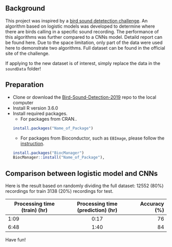## Background 
This project was inspired by a [bird sound detetection challenge](http://machine-listening.eecs.qmul.ac.uk/bird-audio-detection-challenge/). An algorithm based on logistic models was developed to determine where there are birds calling in a specific sound recording. The performance of this algorithms was further compared to a CNNs model. Detaild report can be found here. Due to the space limitation, only part of the data were used here to demonstrate two algorithms. Full dataset can be found in the official site of the challenge. 

If applying to the new dataset is of interest, simply replace the data in the `soundData` folder! 

## Preparation
- Clone or download the [Bird-Sound-Detection-2019](https://github.com/SunnyTseng/Bird-Sound-Detection-2019) repo to the local computer
- Install R version 3.6.0
- Install required packages. 
  - For packages from CRAN.. 
  ```R
  install.packages("Name_of_Package")
  ```
  - For packages from Bioconductor, such as `EBImage`, please follow the [instruction](https://www.bioconductor.org/packages/release/bioc/html/EBImage.html). 
  ```R
  install.packages("BiocManager")
  BiocManager::install("Name_of_Package"), 
  ```

## Comparison between logistic model and CNNs
Here is the result based on randomly dividing the full dataset: 12552 (80%) recordings for train 3138 (20%) recordings for test.

| Processing time (train) (hr)   | Processing time (prediction) (hr)   | Accuracy (%) |
| ------------- |:-------------:| -----:|
| 1:09     | 0:17 | 76|
| 6:48     | 1:40 | 84|

Have fun!
